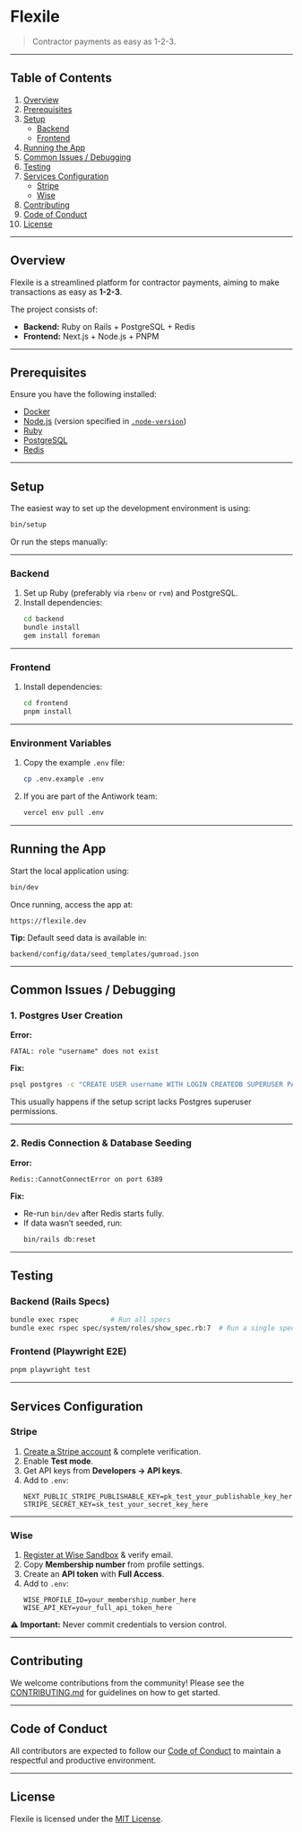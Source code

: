 # **Flexile**
> Contractor payments as easy as 1-2-3.

---

## **Table of Contents**
1. [Overview](#overview)
2. [Prerequisites](#prerequisites)
3. [Setup](#setup)
   - [Backend](#backend)
   - [Frontend](#frontend)
4. [Running the App](#running-the-app)
5. [Common Issues / Debugging](#common-issues--debugging)
6. [Testing](#testing)
7. [Services Configuration](#services-configuration)
   - [Stripe](#stripe)
   - [Wise](#wise)
8. [Contributing](#contributing)
9. [Code of Conduct](#code-of-conduct)
10. [License](#license)

---

## **Overview**
Flexile is a streamlined platform for contractor payments, aiming to make transactions as easy as **1-2-3**.

The project consists of:
- **Backend:** Ruby on Rails + PostgreSQL + Redis
- **Frontend:** Next.js + Node.js + PNPM

---

## **Prerequisites**
Ensure you have the following installed:

- [Docker](https://docs.docker.com/engine/install/)
- [Node.js](https://nodejs.org/en/download) (version specified in [`.node-version`](.node-version))
- [Ruby](https://www.ruby-lang.org/en/documentation/installation/)
- [PostgreSQL](https://www.postgresql.org/download/)
- [Redis](https://redis.io/download/)

---

## **Setup**

The easiest way to set up the development environment is using:
```bash
bin/setup
```
Or run the steps manually:

---

### **Backend**
1. Set up Ruby (preferably via `rbenv` or `rvm`) and PostgreSQL.
2. Install dependencies:
   ```bash
   cd backend
   bundle install
   gem install foreman
   ```

---

### **Frontend**
1. Install dependencies:
   ```bash
   cd frontend
   pnpm install
   ```

---

### **Environment Variables**
1. Copy the example `.env` file:
   ```bash
   cp .env.example .env
   ```
2. If you are part of the Antiwork team:
   ```bash
   vercel env pull .env
   ```

---

## **Running the App**
Start the local application using:
```bash
bin/dev
```

Once running, access the app at:
```
https://flexile.dev
```

**Tip:** Default seed data is available in:
```
backend/config/data/seed_templates/gumroad.json
```

---

## **Common Issues / Debugging**

### **1. Postgres User Creation**
**Error:**
```
FATAL: role "username" does not exist
```
**Fix:**
```bash
psql postgres -c "CREATE USER username WITH LOGIN CREATEDB SUPERUSER PASSWORD 'password';"
```
This usually happens if the setup script lacks Postgres superuser permissions.

---

### **2. Redis Connection & Database Seeding**
**Error:**
```
Redis::CannotConnectError on port 6389
```
**Fix:**
- Re-run `bin/dev` after Redis starts fully.
- If data wasn’t seeded, run:
  ```bash
  bin/rails db:reset
  ```

---

## **Testing**

### **Backend (Rails Specs)**
```bash
bundle exec rspec        # Run all specs
bundle exec rspec spec/system/roles/show_spec.rb:7  # Run a single spec
```

### **Frontend (Playwright E2E)**
```bash
pnpm playwright test
```

---

## **Services Configuration**

### **Stripe**
1. [Create a Stripe account](https://stripe.com) & complete verification.
2. Enable **Test mode**.
3. Get API keys from **Developers → API keys**.
4. Add to `.env`:
   ```env
   NEXT_PUBLIC_STRIPE_PUBLISHABLE_KEY=pk_test_your_publishable_key_here
   STRIPE_SECRET_KEY=sk_test_your_secret_key_here
   ```

---

### **Wise**
1. [Register at Wise Sandbox](https://sandbox.transferwise.tech/) & verify email.
2. Copy **Membership number** from profile settings.
3. Create an **API token** with **Full Access**.
4. Add to `.env`:
   ```env
   WISE_PROFILE_ID=your_membership_number_here
   WISE_API_KEY=your_full_api_token_here
   ```

**⚠️ Important:** Never commit credentials to version control.

---

## **Contributing**
We welcome contributions from the community! Please see the [CONTRIBUTING.md](CONTRIBUTING.md) for guidelines on how to get started.

---

## **Code of Conduct**
All contributors are expected to follow our [Code of Conduct](CODE_OF_CONDUCT.md) to maintain a respectful and productive environment.

---

## **License**
Flexile is licensed under the [MIT License](LICENSE.md).
